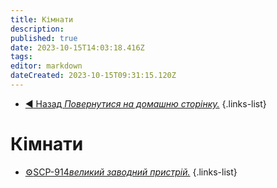 ```yaml
---
title: Кімнати
description: 
published: true
date: 2023-10-15T14:03:18.416Z
tags: 
editor: markdown
dateCreated: 2023-10-15T09:31:15.120Z
---
```


- [:arrow_backward: Назад *Повернутися на домашню сторінку.*](/uk/home)
{.links-list}
# Кімнати
- [:gear:SCP-914*великий заводний пристрій.*](/en/game/rooms/scp914)
{.links-list}